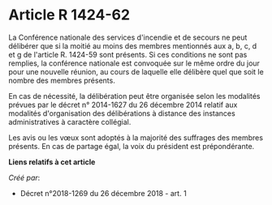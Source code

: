 # Article R 1424-62

La Conférence nationale des services d'incendie et de secours ne peut délibérer que si la moitié au moins des membres
mentionnés aux a, b, c, d et g de l'article R. 1424-59 sont présents. Si ces conditions ne sont pas remplies, la conférence
nationale est convoquée sur le même ordre du jour pour une nouvelle réunion, au cours de laquelle elle délibère quel que soit
le nombre des membres présents.

En cas de nécessité, la délibération peut être organisée selon les modalités prévues par le décret n° 2014-1627 du 26
décembre 2014 relatif aux modalités d'organisation des délibérations à distance des instances administratives à caractère
collégial.

Les avis ou les vœux sont adoptés à la majorité des suffrages des membres présents. En cas de partage égal, la voix du
président est prépondérante.

**Liens relatifs à cet article**

_Créé par_:

  - Décret n°2018-1269 du 26 décembre 2018 - art. 1
